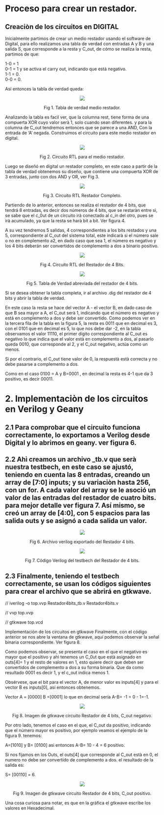 # Proceso para crear un restador. 

## Creaciòn de los circuitos en DIGITAL

Inicialmente partimos de crear un medio restador usando el software de Digital, para ello realizamos una tabla de verdad con entradas A y B y una salida S, que corresponde a la resta y C_out, de cómo se realiza la resta, partimos de que:

1-0 = 1  
0-1 = 1 y se activa el carry out, indicando que está negativo.  
1-1 = 0.   
0-0 = 0.  

Así entonces la tabla de verdad queda:  

<p align="center">
 <img src="/Taller_2_Lab/Restador/src/1.png">    
</p>  
<p align="center">
 Fig 1. Tabla de verdad medio restador.   
</p>  

Analizando la tabla es facìl ver, que la columna rest, tiene forma de una compuerta XOR cuyo valor serà 1, solo cuando sean diferentes. y para la columna de C_out tendremos entonces que se parece a una AND, Con la entrada de ‘A’ negada. Construimos el circuito para este medio restador en digital.  

 
<p align="center">
 <img src="/Taller_2_Lab/Restador/src/2.png">    
</p>  
<p align="center">
 Fig 2. Circuito RTL para el medio restador.  
</p>  
  

Luego se diseñó en digital un restador completo, en este caso a partir de la tabla de verdad obtenemos su diseño, que contiene una compuerta XOR de 3 entradas, junto con dos AND y OR, ver Fig 3.  

 
<p align="center">
 <img src="/Taller_2_Lab/Restador/src/3.png">    
</p>  
<p align="center">
 Fig 3. Circuito RTL Restador Completo.    
</p> 


Partiendo de lo anterior, entonces se realiza el restador de 4 bits, que tendrá 8 entradas, es decir dos números de 4 bits, que se restaràn entre sì, se sabe que el c_0ut de un circuito irà conectado al c_in del otro, pues se irà acumulado, ya que la resta se harà bit a bit.
Ver figura 4. 

A su vez tendremos 5 salidas, 4 correspondientes a los bits restados y una 5, correspondiente al C_out del sistema total, este indicarà si el número sale o no en complemento a2, en dado caso que sea 1, el número es negativo y los 4 bits deberán ser convertidos de complemento a dos a binario positivo.

<p align="center">
 <img src="/Taller_2_Lab/Restador/src/4.png">    
</p>  
<p align="center">
 Fig 4. Circuito RTL del Restador de 4 Bits.  
</p> 


<p align="center">
 <img src="/Taller_2_Lab/Restador/src/5.png">    
</p>  
<p align="center">
 Fig 5. Tabla de Verdad abreviada del restador de 4 bits.  
</p> 
  

Si se desea obtener la tabla completa, ir al archivo .dig del restador de 4 bits y abrir la tabla de verdad.

En este caso la resta se hace del vector A - el vector B, en dado caso de que B sea mayor a A, el C_out serà 1, indicando que el número es negativo y está en complemento a dos y debe ser convertido. Como podemos ver en la tercera fila de la tabla en la figura 5, la resta es 0011 que en decimal es 3, con el 0101 que en decimal es 5, lo que nos debe dar -2, en la tabla observamos el valor 11110, el primer dígito correspondiente al C_out es negativo lo que indica que el valor està en complemento a dos, al pasarlo queda 0010, que corresponde al 2, y el C_out negativo, actúa como un menos.

Si por el contrario, el C_out tiene valor de 0, la respuestà està correcta y no debe pasarse a complemento a dos.

Como en el caso 0100 = A y B=0001 , en decimal la resta es 4-1 que da 3 positivo, es decir 00011.

# 2. Implementaciòn de los circuitos en Verilog y Geany

## 2.1 Para comprobar que el circuito funciona correctamente, lo exportamos a Verilog desde Digital y lo abrimos en geany. ver figura 6. 

## 2.2 Ahì creamos un archivo _tb.v que serà nuestra testbech, en este caso se ajustó, teniendo en cuenta las 8 entradas, creando un array de [7:0] inputs;  y su variaciòn hasta 256, con un for.  A cada valor del array se le asoció un valor de las entradas del restador de cuatro bits. para mejor detalle ver figura 7. Así mismo, se creó un array de [4:0], con 5 espacios para las salida outs y se asignó a cada salida un valor.
 

<p align="center">
 <img src="/Taller_2_Lab/Restador/src/6.png">    
</p>  
<p align="center">
 Fig 6. Archivo verilog exportado del Restador 4 bits.  
</p> 


<p align="center">
 <img src="/Taller_2_Lab/Restador/src/7.png">    
</p>  
<p align="center">
 Fig 7. Código Verilog del testbech del Restador de 4 bits.
</p> 


## 2.3 Finalmente, teniendo el testbech correctamente, se usan los códigos siguientes para crear el archivo que se abrirá en gtkwave.

// iverilog -o top.vvp Restador4bits_tb.v Restador4bits.v

// vvp top.vvp

// gtkwave top.vcd

Implementaciòn de los circuitos en gtkwave
Finalmente, con el código anterior se nos abre la ventana de gtkwave, aquí podemos observar la señal binaria correspondiente. Ver figura 8. 


Como podemos observar, se presenta el caso en el que el negativo es mayor que el positivo y ahì tenemos un C_0ut que està asignado en outs[4]= 1 y el resto de valores en 1, esto quiere decir que deben ser convertidos de complemento a dos a su forma binaria. Que da como resultado 0001 es decir 1, y el c_out indica menos 1.

Obsérvese, que el bit para el vector A, de menor valor es inputs[4] y para el vector B es inputs[0], así entonces obtenemos.

Vector A = [0000] B =[0001] lo que en decimal sería A-B= -1 = 0 -  1=-1.

<p align="center">
 <img src="/Taller_2_Lab/Restador/src/8.png">    
</p>  
<p align="center">
 Fig 8. Imagen de gtkwave circuito Restador de 4 bits,  C_out negativo.
</p> 


Por otro lado, tenemos el caso en el que, el C_out da positivo, indicando que el número mayor es positivo, por ejemplo veamos el ejemplo de la figura 9. tenemos:

A=[1010] y B= [0100] asi entonces A-B= 10 - 4 = 6 positivo.

Si nos fijamos en los Outs, el outs[4] que corresponde al C_out està en 0, el numero no debe ser convertido de complemento a dos. el resultado de la salida es:

S= [00110] = 6.

 

<p align="center">
 <img src="/Taller_2_Lab/Restador/src/9.png">    
</p>  
<p align="center">
 Fig 9. Imagen de gtkwave circuito Restador de 4 bits,  C_out positivo.
</p> 


Una cosa curiosa para notar, es que en la gráfica el gtkwave escribe los valores en Hexadecimal.



